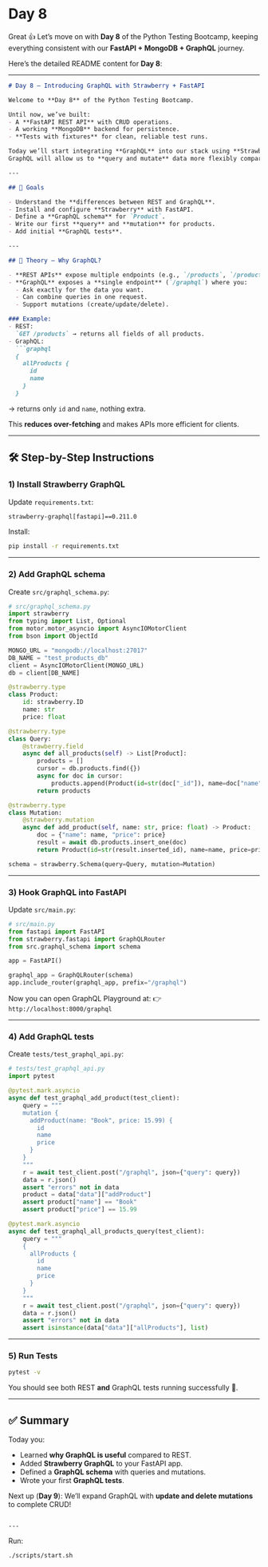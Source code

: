 # Day 8

Great 👍 Let’s move on with **Day 8** of the Python Testing Bootcamp, keeping everything consistent with our **FastAPI + MongoDB + GraphQL** journey.

Here’s the detailed README content for **Day 8**:

---

````markdown
# Day 8 – Introducing GraphQL with Strawberry + FastAPI

Welcome to **Day 8** of the Python Testing Bootcamp.

Until now, we’ve built:
- A **FastAPI REST API** with CRUD operations.
- A working **MongoDB** backend for persistence.
- **Tests with fixtures** for clean, reliable test runs.

Today we’ll start integrating **GraphQL** into our stack using **Strawberry**.  
GraphQL will allow us to **query and mutate** data more flexibly compared to REST.

---

## 🎯 Goals

- Understand the **differences between REST and GraphQL**.
- Install and configure **Strawberry** with FastAPI.
- Define a **GraphQL schema** for `Product`.
- Write our first **query** and **mutation** for products.
- Add initial **GraphQL tests**.

---

## 📖 Theory – Why GraphQL?

- **REST APIs** expose multiple endpoints (e.g., `/products`, `/products/{id}`).
- **GraphQL** exposes a **single endpoint** (`/graphql`) where you:
  - Ask exactly for the data you want.
  - Can combine queries in one request.
  - Support mutations (create/update/delete).

### Example:
- REST:  
  `GET /products` → returns all fields of all products.  
- GraphQL:  
  ```graphql
  {
    allProducts {
      id
      name
    }
  }
````

→ returns only `id` and `name`, nothing extra.

This **reduces over-fetching** and makes APIs more efficient for clients.

---

## 🛠 Step-by-Step Instructions

### 1) Install Strawberry GraphQL

Update `requirements.txt`:

```txt
strawberry-graphql[fastapi]==0.211.0
```

Install:

```bash
pip install -r requirements.txt
```

---

### 2) Add GraphQL schema

Create `src/graphql_schema.py`:

```python
# src/graphql_schema.py
import strawberry
from typing import List, Optional
from motor.motor_asyncio import AsyncIOMotorClient
from bson import ObjectId

MONGO_URL = "mongodb://localhost:27017"
DB_NAME = "test_products_db"
client = AsyncIOMotorClient(MONGO_URL)
db = client[DB_NAME]

@strawberry.type
class Product:
    id: strawberry.ID
    name: str
    price: float

@strawberry.type
class Query:
    @strawberry.field
    async def all_products(self) -> List[Product]:
        products = []
        cursor = db.products.find({})
        async for doc in cursor:
            products.append(Product(id=str(doc["_id"]), name=doc["name"], price=doc["price"]))
        return products

@strawberry.type
class Mutation:
    @strawberry.mutation
    async def add_product(self, name: str, price: float) -> Product:
        doc = {"name": name, "price": price}
        result = await db.products.insert_one(doc)
        return Product(id=str(result.inserted_id), name=name, price=price)

schema = strawberry.Schema(query=Query, mutation=Mutation)
```

---

### 3) Hook GraphQL into FastAPI

Update `src/main.py`:

```python
# src/main.py
from fastapi import FastAPI
from strawberry.fastapi import GraphQLRouter
from src.graphql_schema import schema

app = FastAPI()

graphql_app = GraphQLRouter(schema)
app.include_router(graphql_app, prefix="/graphql")
```

Now you can open GraphQL Playground at:
👉 `http://localhost:8000/graphql`

---

### 4) Add GraphQL tests

Create `tests/test_graphql_api.py`:

```python
# tests/test_graphql_api.py
import pytest

@pytest.mark.asyncio
async def test_graphql_add_product(test_client):
    query = """
    mutation {
      addProduct(name: "Book", price: 15.99) {
        id
        name
        price
      }
    }
    """
    r = await test_client.post("/graphql", json={"query": query})
    data = r.json()
    assert "errors" not in data
    product = data["data"]["addProduct"]
    assert product["name"] == "Book"
    assert product["price"] == 15.99

@pytest.mark.asyncio
async def test_graphql_all_products_query(test_client):
    query = """
    {
      allProducts {
        id
        name
        price
      }
    }
    """
    r = await test_client.post("/graphql", json={"query": query})
    data = r.json()
    assert "errors" not in data
    assert isinstance(data["data"]["allProducts"], list)
```

---

### 5) Run Tests

```bash
pytest -v
```

You should see both REST **and** GraphQL tests running successfully 🎉.

---

## ✅ Summary

Today you:

* Learned **why GraphQL is useful** compared to REST.
* Added **Strawberry GraphQL** to your FastAPI app.
* Defined a **GraphQL schema** with queries and mutations.
* Wrote your first **GraphQL tests**.

Next up (**Day 9**): We’ll expand GraphQL with **update and delete mutations** to complete CRUD!

```

---

```

Run:
```bash
./scripts/start.sh
```
